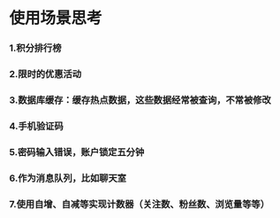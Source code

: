 # 使用场景思考

### 1.积分排行榜

### 2.限时的优惠活动

### 3.数据库缓存：缓存热点数据，这些数据经常被查询，不常被修改

### 4.手机验证码

### 5.密码输入错误，账户锁定五分钟

### 6.作为消息队列，比如聊天室

### 7.使用自增、自减等实现计数器（关注数、粉丝数、浏览量等等）

